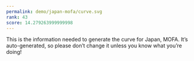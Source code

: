 ```yaml
---
permalink: demo/japan-mofa/curve.svg
rank: 43
score: 14.279263999999998
---
```


This is the information needed to generate the curve for Japan, MOFA. It’s
auto-generated, so please don’t change it unless you know what you’re
doing!
